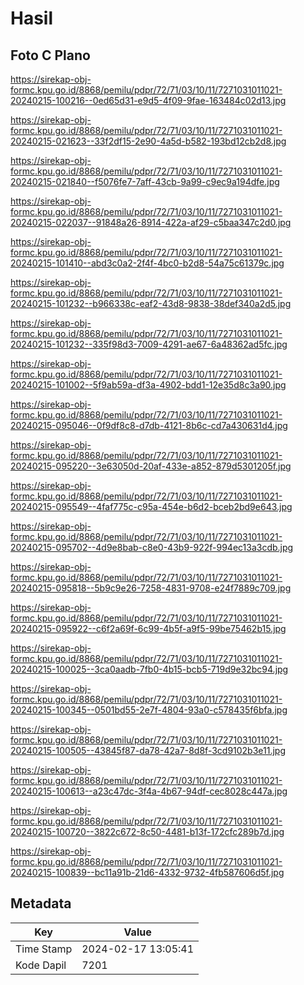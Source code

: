 # Hasil

## Foto C Plano

https://sirekap-obj-formc.kpu.go.id/8868/pemilu/pdpr/72/71/03/10/11/7271031011021-20240215-100216--0ed65d31-e9d5-4f09-9fae-163484c02d13.jpg

https://sirekap-obj-formc.kpu.go.id/8868/pemilu/pdpr/72/71/03/10/11/7271031011021-20240215-021623--33f2df15-2e90-4a5d-b582-193bd12cb2d8.jpg

https://sirekap-obj-formc.kpu.go.id/8868/pemilu/pdpr/72/71/03/10/11/7271031011021-20240215-021840--f5076fe7-7aff-43cb-9a99-c9ec9a194dfe.jpg

https://sirekap-obj-formc.kpu.go.id/8868/pemilu/pdpr/72/71/03/10/11/7271031011021-20240215-022037--91848a26-8914-422a-af29-c5baa347c2d0.jpg

https://sirekap-obj-formc.kpu.go.id/8868/pemilu/pdpr/72/71/03/10/11/7271031011021-20240215-101410--abd3c0a2-2f4f-4bc0-b2d8-54a75c61379c.jpg

https://sirekap-obj-formc.kpu.go.id/8868/pemilu/pdpr/72/71/03/10/11/7271031011021-20240215-101232--b966338c-eaf2-43d8-9838-38def340a2d5.jpg

https://sirekap-obj-formc.kpu.go.id/8868/pemilu/pdpr/72/71/03/10/11/7271031011021-20240215-101232--335f98d3-7009-4291-ae67-6a48362ad5fc.jpg

https://sirekap-obj-formc.kpu.go.id/8868/pemilu/pdpr/72/71/03/10/11/7271031011021-20240215-101002--5f9ab59a-df3a-4902-bdd1-12e35d8c3a90.jpg

https://sirekap-obj-formc.kpu.go.id/8868/pemilu/pdpr/72/71/03/10/11/7271031011021-20240215-095046--0f9df8c8-d7db-4121-8b6c-cd7a430631d4.jpg

https://sirekap-obj-formc.kpu.go.id/8868/pemilu/pdpr/72/71/03/10/11/7271031011021-20240215-095220--3e63050d-20af-433e-a852-879d5301205f.jpg

https://sirekap-obj-formc.kpu.go.id/8868/pemilu/pdpr/72/71/03/10/11/7271031011021-20240215-095549--4faf775c-c95a-454e-b6d2-bceb2bd9e643.jpg

https://sirekap-obj-formc.kpu.go.id/8868/pemilu/pdpr/72/71/03/10/11/7271031011021-20240215-095702--4d9e8bab-c8e0-43b9-922f-994ec13a3cdb.jpg

https://sirekap-obj-formc.kpu.go.id/8868/pemilu/pdpr/72/71/03/10/11/7271031011021-20240215-095818--5b9c9e26-7258-4831-9708-e24f7889c709.jpg

https://sirekap-obj-formc.kpu.go.id/8868/pemilu/pdpr/72/71/03/10/11/7271031011021-20240215-095922--c6f2a69f-6c99-4b5f-a9f5-99be75462b15.jpg

https://sirekap-obj-formc.kpu.go.id/8868/pemilu/pdpr/72/71/03/10/11/7271031011021-20240215-100025--3ca0aadb-7fb0-4b15-bcb5-719d9e32bc94.jpg

https://sirekap-obj-formc.kpu.go.id/8868/pemilu/pdpr/72/71/03/10/11/7271031011021-20240215-100345--0501bd55-2e7f-4804-93a0-c578435f6bfa.jpg

https://sirekap-obj-formc.kpu.go.id/8868/pemilu/pdpr/72/71/03/10/11/7271031011021-20240215-100505--43845f87-da78-42a7-8d8f-3cd9102b3e11.jpg

https://sirekap-obj-formc.kpu.go.id/8868/pemilu/pdpr/72/71/03/10/11/7271031011021-20240215-100613--a23c47dc-3f4a-4b67-94df-cec8028c447a.jpg

https://sirekap-obj-formc.kpu.go.id/8868/pemilu/pdpr/72/71/03/10/11/7271031011021-20240215-100720--3822c672-8c50-4481-b13f-172cfc289b7d.jpg

https://sirekap-obj-formc.kpu.go.id/8868/pemilu/pdpr/72/71/03/10/11/7271031011021-20240215-100839--bc11a91b-21d6-4332-9732-4fb587606d5f.jpg


## Metadata

| Key        | Value               |
| ---------- | ------------------- |
| Time Stamp | 2024-02-17 13:05:41 |
| Kode Dapil | 7201                |



